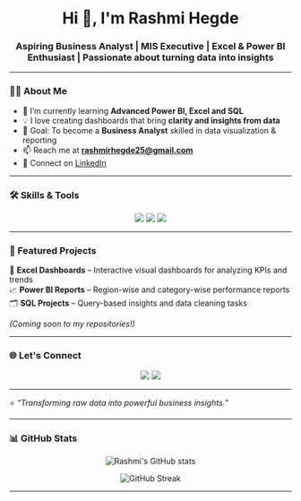 <h1 align="center">Hi 👋, I'm Rashmi Hegde</h1>
<h3 align="center">Aspiring Business Analyst | MIS Executive | Excel & Power BI Enthusiast | Passionate about turning data into insights</h3>

---

### 👩‍💻 About Me  
- 🌱 I’m currently learning **Advanced Power BI, Excel and SQL**  
- 💡 I love creating dashboards that bring **clarity and insights from data**  
- 🎯 Goal: To become a **Business Analyst** skilled in data visualization & reporting  
- 📫 Reach me at **rashmirhegde25@gmail.com**  
- 💼 Connect on [LinkedIn](https://www.linkedin.com/in/rashmi-hegde-949379343)

---

### 🛠️ Skills & Tools  
<p align="center">
  <img src="https://img.shields.io/badge/Excel-217346?style=for-the-badge&logo=microsoft-excel&logoColor=white" />
  <img src="https://img.shields.io/badge/Power%20BI-F2C811?style=for-the-badge&logo=powerbi&logoColor=black" />
  <img src="https://img.shields.io/badge/SQL-336791?style=for-the-badge&logo=postgresql&logoColor=white" />
</p>

---

### 💼 Featured Projects  
🚀 **Excel Dashboards** – Interactive visual dashboards for analyzing KPIs and trends  
📈 **Power BI Reports** – Region-wise and category-wise performance reports  
🗂️ **SQL Projects** – Query-based insights and data cleaning tasks  

*(Coming soon to my repositories!)*

---

### 🌐 Let's Connect  
<p align="center">
  <a href="https://www.linkedin.com/in/rashmi-hegde-949379343"><img src="https://img.shields.io/badge/LinkedIn-Rashmi%20Hegde-blue?style=for-the-badge&logo=linkedin"></a>
  <a href="mailto:rashmirhegde25@gmail.com"><img src="https://img.shields.io/badge/Email-Contact%20Me-orange?style=for-the-badge&logo=gmail"></a>
</p>

---

⭐️ *“Transforming raw data into powerful business insights.”*

---

### 📊 GitHub Stats  
<p align="center">
  <img src="https://github-readme-stats.vercel.app/api?username=rashmihegde&show_icons=true&theme=radical" alt="Rashmi's GitHub stats" />
</p>

<p align="center">
  <img src="https://github-readme-streak-stats.herokuapp.com/?user=rashmihegde&theme=radical" alt="GitHub Streak" />
</p>

---
